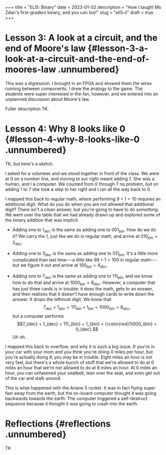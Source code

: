 +++
title = "ELI5: Binary"
date = 2023-01-02
description = "How I taught Ms Zdan's first-graders binary, and you can too!"
slug = "eli5-ii"
draft = true
+++

# Lesson 3: A look at a circuit, and the end of Moore's law {#lesson-3-a-look-at-a-circuit-and-the-end-of-moores-law .unnumbered}

This was a digression. I brought in an FPGA and showed them the wires
running between components. I drew the analogy to the game. The students
were super interested in the fan, however, and we entered into an
unplanned discussion about Moore's law.

Fuller description TK.

# Lesson 4: Why $8$ looks like $0$ {#lesson-4-why-8-looks-like-0 .unnumbered}

TK, but here's a sketch.

I asked for a volunteer and we stood together in front of the class. We
were at $0$ on a number line, and moving to our right meant adding $1$.
She was a human, and I a computer. We counted from $0$ through $7$ no
problem, but on adding $1$ to $7$ she took a step to her right and I ran
all the way back to $0$.

I mapped this back to regular math, where performing $9 + 1 = 10$
requires an additional digit. What do you do when you are not allowed
that additional digit? There isn't a clean answer, but you're going to
have to do *something*. We went over the table that we had already drawn
up and explored some of the binary addition that was implicit.

-   Adding one to $1_{dec}$ is the same as adding one to $001_{bin}$.
    How do we do it? We carry the $1$, just like we do in regular math,
    and arrive at $010_{bin} = 2_{dec}$.

-   Adding one to $3_{dec}$ is the same as adding one to $011_{bin}$.
    It's a little more complicated than last time---a little like
    $99+1 = 100$ in regular math---but we figure it out and arrive at
    $100_{bin} = 4_{dec}$.

-   Adding one to $7_{dec}$ is the same as adding one to $111_{bin}$,
    and *we* know how to do that and arrive at $1000_{bin} = 8_{dec}$.
    However, a computer that has just three cards is in trouble: it does
    the math, gets to an answer, and then realizes that it doesn't have
    enough cards to write down the answer. It drops the leftmost digit.
    We know that
    $$7_{dec} + 1_{dec} = 111_{bin} + 1_{bin} = 1000_{bin} = 8_{dec},$$
    but a computer performs
    $$7_{dec} + 1_{dec} = 111_{bin} + 1_{bin} = {\color{red}1}000_{bin} = 0_{dec}.$$
    Uh oh.

I mapped this back to overflow, and why it is such a big issue. If
you're in your car with your mom and you *think* you're doing $0$ miles
per hour, but you're actually doing $8$, you may be in trouble. Eight
miles an hour is not very fast, but there's a whole bunch of stuff that
we're allowed to do at $0$ miles an hour that we're not allowed to do at
$8$ miles an hour. At $0$ miles an hour, you can unfasened your
seatbelt, lean over the seat, and even get out of the car and walk
around.

This is what happened with the Ariane 5 rocket. It was in fact flying
super fast away from the earth, but the on-board computer thought it was
going backwards towards the earth. The computer triggered a
self-destruct sequence because it thought it was going to crash into the
earth.

# Reflections {#reflections .unnumbered}

TK